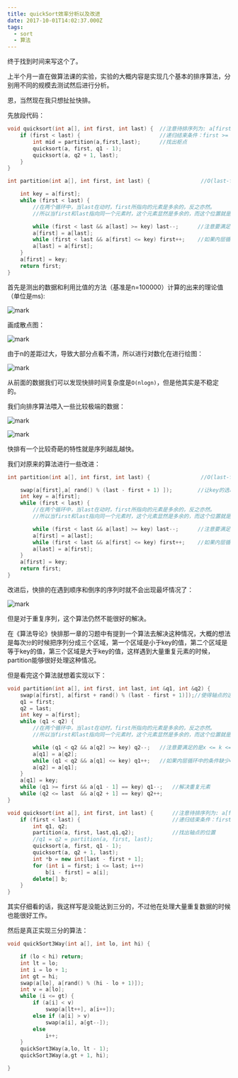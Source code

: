 ```yaml
---
title: quickSort效率分析以及改进
date: 2017-10-01T14:02:37.000Z
tags:
  - sort
  - 算法
---
```

终于找到时间来写这个了。

上半个月一直在做算法课的实验，实验的大概内容是实现几个基本的排序算法，分别用不同的规模去测试然后进行分析。

恩，当然现在我只想扯扯快排。

先放段代码：

```c++
void quicksort(int a[], int first, int last) {  //注意待排序列为: a[first,last]
    if (first < last) {                         //递归结束条件：first >= last
        int mid = partition(a,first,last);      //找出枢点
        quicksort(a, first, q1 - 1);
        quicksort(a, q2 + 1, last);
    }
}

int partition(int a[], int first, int last) {                //O(last-first + 1)

    int key = a[first];
    while (first < last) {
        //在两个循环中，当last在动时，first所指向的元素是多余的，反之亦然。
        //所以当first和last指向同一个元素时，这个元素显然是多余的，而这个位置就是key最后的位置。

        while (first < last && a[last] >= key) last--;      //注意要满足的是x <= k <= y
        a[first] = a[last];
        while (first < last && a[first] <= key) first++;    //如果内层循环中的条件缺少=，会出现死循环。
        a[last] = a[first];
    }
    a[first] = key;
    return first;
}
```

首先是测出的数据和利用比值的方法（基准是n=100000）计算的出来的理论值（单位是ms):

![mark](http://olrv1mriz.bkt.clouddn.com/blog/171001/Hac36HaC9h.png?imageslim)

画成散点图：

![mark](http://olrv1mriz.bkt.clouddn.com/blog/171001/l346eJD289.png?imageslim)

由于n的差距过大，导致大部分点看不清，所以进行对数化在进行绘图：

![mark](http://olrv1mriz.bkt.clouddn.com/blog/171001/lLhkC8K650.png?imageslim)

从前面的数据我们可以发现快排时间复杂度是`O(nlogn)`，但是他其实是不稳定的。

我们向排序算法喂入一些比较极端的数据：

![mark](http://olrv1mriz.bkt.clouddn.com/blog/171001/F37kHbFCK4.png?imageslim)

![mark](http://olrv1mriz.bkt.clouddn.com/blog/171001/F0DIkchF6E.png?imageslim)

快排有一个比较奇葩的特性就是序列越乱越快。

我们对原来的算法进行一些改进：

```c++
int partition(int a[], int first, int last) {                //O(last-first + 1)

    swap(a[first],a[ rand() % (last - first + 1) ]);        //让key的选取随机化
    int key = a[first];
    while (first < last) {
        //在两个循环中，当last在动时，first所指向的元素是多余的，反之亦然。
        //所以当first和last指向同一个元素时，这个元素显然是多余的，而这个位置就是key最后的位置。

        while (first < last && a[last] >= key) last--;      //注意要满足的是x <= k <= y
        a[first] = a[last];
        while (first < last && a[first] <= key) first++;    //如果内层循环中的条件缺少=，会出现死循环。
        a[last] = a[first];
    }
    a[first] = key;
    return first;
}
```

改进后，快排的在遇到顺序和倒序的序列时就不会出现最坏情况了：

![mark](http://olrv1mriz.bkt.clouddn.com/blog/171001/ebBLA1FIk4.png?imageslim)

但是对于重复序列，这个算法仍然不能很好的解决。

在《算法导论》快排那一章的习题中有提到一个算法去解决这种情况，大概的想法是每次`分`的时候把序列分成三个区域，第一个区域是小于key的值，第二个区域是等于key的值，第三个区域是大于key的值，这样遇到大量重复元素的时候，partition能够很好处理这种情况。

但是看完这个算法就想着实现以下：

```c++
void partition(int a[], int first, int last, int &q1, int &q2) {
    swap(a[first], a[first + rand() % (last - first + 1)]);//使得轴点的选取随机化，减少最坏情况的出现的概率
    q1 = first;
    q2 = last;
    int key = a[first];
    while (q1 < q2) {
        //在两个循环中，当last在动时，first所指向的元素是多余的，反之亦然。
        //所以当first和last指向同一个元素时，这个元素显然是多余的，而这个位置就是key最后的位置。

        while (q1 < q2 && a[q2] >= key) q2--;   //注意要满足的是x <= k <= y
        a[q1] = a[q2];
        while (q1 < q2 && a[q1] <= key) q1++;   //如果内层循环中的条件缺少=，会出现死循环。
        a[q2] = a[q1];
    }
    a[q1] = key;
    while (q1 >= first && a[q1 - 1] == key) q1--;   //解决重复元素
    while (q2 <= last  && a[q2 + 1] == key) q2++;
}

void quicksort(int a[], int first, int last) {      //注意待排序列为: a[first,last]
    if (first < last) {                             //递归结束条件：first >= last
        int q1, q2;
        partition(a, first, last,q1,q2);            //找出轴点的位置
        //q1 = q2 = partition(a, first, last);
        quicksort(a, first, q1 - 1);
        quicksort(a, q2 + 1, last);
        int *b = new int[last - first + 1];
        for (int i = first; i <= last; i++)
            b[i - first] = a[i];
        delete[] b;
    }
}

```

其实仔细看的话，我这样写是没能达到三分的，不过他在处理大量重复数据的时候也能很好工作。

然后是真正实现三分的算法：

```c++
void quickSort3Way(int a[], int lo, int hi) {

    if (lo < hi) return;
    int lt = lo;
    int i = lo + 1;
    int gt = hi;
    swap(a[lo], a[rand() % (hi - lo + 1)]);
    int v = a[lo];
    while (i <= gt) {
        if (a[i] < v)
            swap(a[lt++], a[i++]);
        else if (a[i] > v)
            swap(a[i], a[gt--]);
        else
            i++;
    }
    quickSort3Way(a,lo, lt - 1);
    quickSort3Way(a,gt + 1, hi);

}
```